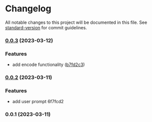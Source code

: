 # Changelog

All notable changes to this project will be documented in this file. See [standard-version](https://github.com/conventional-changelog/standard-version) for commit guidelines.

### [0.0.3](https://github.com/Ashwin-Codes/enigma/compare/v0.0.2...v0.0.3) (2023-03-12)


### Features

* add encode functionality ([b7fd2c3](https://github.com/Ashwin-Codes/enigma/commit/b7fd2c3c924531944eaf632f34c56467f675bc9a))

### [0.0.2](///compare/v0.0.1...v0.0.2) (2023-03-11)


### Features

* add user prompt 6f7fcd2

### 0.0.1 (2023-03-11)
